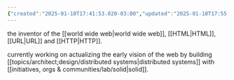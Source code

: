 ```yaml
---
{"created":"2025-01-10T17:41:53.020-03:00","updated":"2025-01-10T17:55:24.409-03:00","tags":["person","lab","web3","toolsforthought","technology","🌱"],"relevancescore":92,"dg-publish":true,"notestage":["🌱"],"permalink":"/people/references/lab/tim-berners-lee/","dgPassFrontmatter":true}
---
```


the inventor of the [[world wide web\|world wide web]], [[HTML\|HTML]], [[URL\|URL]] and [[HTTP\|HTTP]].

currently working on actualizing the early vision of the web by building [[topics/architect;design/distributed systems\|distributed systems]] with [[initiatives, orgs & communities/lab/solid\|solid]].